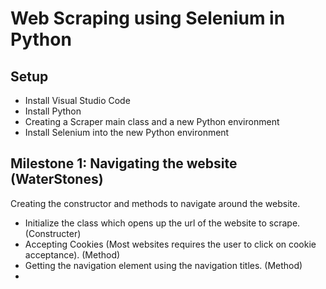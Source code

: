 # Web Scraping using Selenium in Python

## Setup

- Install Visual Studio Code
- Install Python
- Creating a Scraper main class and a new Python environment
- Install Selenium into the new Python environment

## Milestone 1: Navigating the website (WaterStones)

Creating the constructor and methods to navigate around the website.
- Initialize the class which opens up the url of the website to scrape. (Constructer)
- Accepting Cookies (Most websites requires the user to click on cookie acceptance). (Method)
- Getting the navigation element using the navigation titles. (Method)
- 
